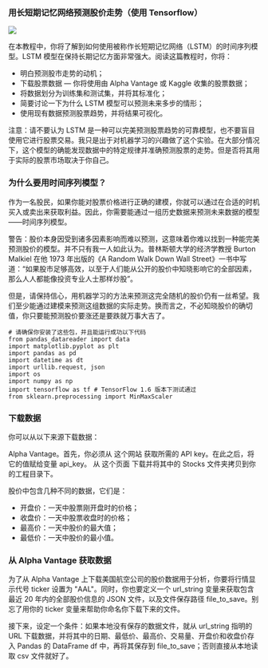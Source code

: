 
###  用长短期记忆网络预测股价走势（使用 Tensorflow）


![](https://user-gold-cdn.xitu.io/2019/3/7/16958396f1714e51?imageslim)


在本教程中，你将了解到如何使用被称作长短期记忆网络（LSTM）的时间序列模型。LSTM 模型在保持长期记忆方面非常强大。阅读这篇教程时，你将：

- 明白预测股市走势的动机；
- 下载股票数据 — 你将使用由 Alpha Vantage 或 Kaggle 收集的股票数据；
- 将数据划分为训练集和测试集，并将其标准化；
- 简要讨论一下为什么 LSTM 模型可以预测未来多步的情形；
- 使用现有数据预测股票趋势，并将结果可视化。

注意：请不要认为 LSTM 是一种可以完美预测股票趋势的可靠模型，也不要盲目使用它进行股票交易。我只是出于对机器学习的兴趣做了这个实验。在大部分情况下，这个模型的确能发现数据中的特定规律并准确预测股票的走势。但是否将其用于实际的股票市场取决于你自己。



### 为什么要用时间序列模型？

作为一名股民，如果你能对股票价格进行正确的建模，你就可以通过在合适的时机买入或卖出来获取利益。因此，你需要能通过一组历史数据来预测未来数据的模型——时间序列模型。

警告：股价本身因受到诸多因素影响而难以预测，这意味着你难以找到一种能完美预测股价的模型。并不只有我一人如此认为。普林斯顿大学的经济学教授 Burton Malkiel 在他 1973 年出版的《A Random Walk Down Wall Street》一书中写道：“如果股市足够高效，以至于人们能从公开的股价中知晓影响它的全部因素，那么人人都能像投资专业人士那样炒股”。

但是，请保持信心，用机器学习的方法来预测这完全随机的股价仍有一丝希望。我们至少能通过建模来预测这组数据的实际走势。换而言之，不必知晓股价的确切值，你只要能预测股价要涨还是要跌就万事大吉了。

    # 请确保你安装了这些包，并且能运行成功以下代码
    from pandas_datareader import data
    import matplotlib.pyplot as plt
    import pandas as pd
    import datetime as dt
    import urllib.request, json 
    import os
    import numpy as np
    import tensorflow as tf # TensorFlow 1.6 版本下测试通过
    from sklearn.preprocessing import MinMaxScaler

### 下载数据

你可以从以下来源下载数据：

Alpha Vantage。首先，你必须从 这个网站 获取所需的 API key。在此之后，将它的值赋给变量 api_key。
从 这个页面 下载并将其中的 Stocks 文件夹拷贝到你的工程目录下。

股价中包含几种不同的数据，它们是：

- 开盘价：一天中股票刚开盘时的价格；
- 收盘价：一天中股票收盘时的价格；
- 最高价：一天中股价的最大值；
- 最低价：一天中股价的最小值。

### 从 Alpha Vantage 获取数据

为了从 Alpha Vantage 上下载美国航空公司的股价数据用于分析，你要将行情显示代号 ticker 设置为 "AAL"。同时，你也要定义一个 url_string 变量来获取包含最近 20 年内的全部股价信息的 JSON 文件，以及文件保存路径 file_to_save。别忘了用你的 ticker 变量来帮助你命名你下载下来的文件。

接下来，设定一个条件：如果本地没有保存的数据文件，就从 url_string 指明的 URL 下载数据，并将其中的日期、最低价、最高价、交易量、开盘价和收盘价存入 Pandas 的 DataFrame df 中，再将其保存到 file_to_save；否则直接从本地读取 csv 文件就好了。
